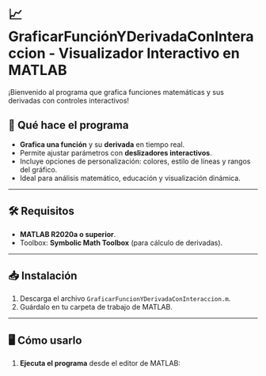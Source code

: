 # 📈 GraficarFunciónYDerivadaConInteraccion - Visualizador Interactivo en MATLAB

¡Bienvenido al programa que grafica funciones matemáticas y sus derivadas con controles interactivos! 

## 🚀 **Qué hace el programa**
- **Grafica una función** y su **derivada** en tiempo real.
- Permite ajustar parámetros con **deslizadores interactivos**.
- Incluye opciones de personalización: colores, estilo de líneas y rangos del gráfico.
- Ideal para análisis matemático, educación y visualización dinámica.

---

## 🛠️ **Requisitos**
- **MATLAB R2020a o superior**.
- Toolbox: **Symbolic Math Toolbox** (para cálculo de derivadas).

---

## 📥 **Instalación**
1. Descarga el archivo `GraficarFuncionYDerivadaConInteraccion.m`.
2. Guárdalo en tu carpeta de trabajo de MATLAB.

---

## 🖥️ **Cómo usarlo**
1. **Ejecuta el programa** desde el editor de MATLAB: